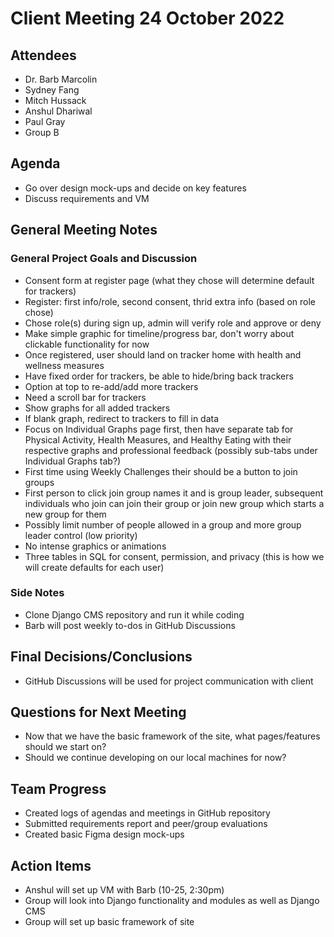 # Client Meeting 24 October 2022

## Attendees
- Dr. Barb Marcolin
- Sydney Fang
- Mitch Hussack
- Anshul Dhariwal
- Paul Gray
- Group B

## Agenda
- Go over design mock-ups and decide on key features
- Discuss requirements and VM

## General Meeting Notes
### General Project Goals and Discussion
- Consent form at register page (what they chose will determine default for trackers)
- Register: first info/role, second consent, thrid extra info (based on role chose)
- Chose role(s) during sign up, admin will verify role and approve or deny
- Make simple graphic for timeline/progress bar, don't worry about clickable functionality for now
- Once registered, user should land on tracker home with health and wellness measures
- Have fixed order for trackers, be able to hide/bring back trackers
- Option at top to re-add/add more trackers
- Need a scroll bar for trackers
- Show graphs for all added trackers
- If blank graph, redirect to trackers to fill in data
- Focus on Individual Graphs page first, then have separate tab for Physical Activity, Health Measures, and Healthy Eating with their respective graphs and professional feedback (possibly sub-tabs under Individual Graphs tab?)
- First time using Weekly Challenges their should be a button to join groups
- First person to click join group names it and is group leader, subsequent individuals who join can join their group or join new group which starts a new group for them
- Possibly limit number of people allowed in a group and more group leader control (low priority)
- No intense graphics or animations
- Three tables in SQL for consent, permission, and privacy (this is how we will create defaults for each user)

### Side Notes
- Clone Django CMS repository and run it while coding
- Barb will post weekly to-dos in GitHub Discussions

## Final Decisions/Conclusions
- GitHub Discussions will be used for project communication with client

## Questions for Next Meeting
- Now that we have the basic framework of the site, what pages/features should we start on?
- Should we continue developing on our local machines for now?

## Team Progress
- Created logs of agendas and meetings in GitHub repository
- Submitted requirements report and peer/group evaluations
- Created basic Figma design mock-ups

## Action Items
- Anshul will set up VM with Barb (10-25, 2:30pm)
- Group will look into Django functionality and modules as well as Django CMS
- Group will set up basic framework of site
